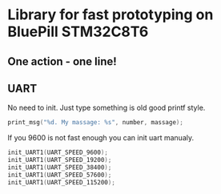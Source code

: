 # Library for fast prototyping on BluePill STM32C8T6

## One action - one line!

## UART
No need to init. Just type something is old good printf style.
```c
print_msg("%d. My massage: %s", number, massage);	
```

If you 9600 is not fast enough you can init uart manualy.
```c
init_UART1(UART_SPEED_9600);
init_UART1(UART_SPEED_19200);
init_UART1(UART_SPEED_38400);
init_UART1(UART_SPEED_57600);
init_UART1(UART_SPEED_115200);
```


```c

```


```c

```


```c

```
